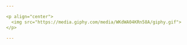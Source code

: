 ```yaml
---

<p align="center">
  <img src="https://media.giphy.com/media/WKdWA04KRn58A/giphy.gif">
</p>

---
```


